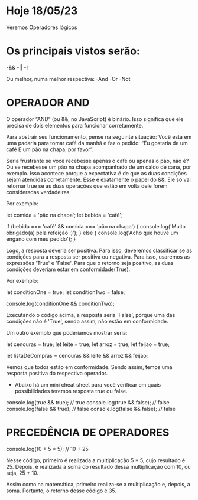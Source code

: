 # Hoje 18/05/23

Veremos Operadores lógicos

# Os principais vistos serão:

-&&
-||
-!

Ou melhor, numa melhor respectiva:
-And
-Or
-Not

# OPERADOR AND

O operador “AND“ (ou &&, no JavaScript) é binário. Isso significa que ele precisa de dois elementos para funcionar corretamente.

Para abstrair seu funcionamento, pense na seguinte situação: Você está em uma padaria para tomar café da manhã e faz o pedido: “Eu gostaria de um café E um pão na chapa, por favor”.

Seria frustrante se você recebesse apenas o café ou apenas o pão, não é? Ou se recebesse um pão na chapa acompanhado de um caldo de cana, por exemplo. Isso acontece porque a expectativa é de que as duas condições sejam atendidas corretamente. Esse é exatamente o papel do &&. Ele só vai retornar true se as duas operações que estão em volta dele forem consideradas verdadeiras.

Por exemplo:

let comida = 'pão na chapa';
let bebida = 'café';

if (bebida === 'café' && comida === 'pão na chapa') {
console.log('Muito obrigado(a) pela refeição :)');
} else {
console.log('Acho que houve um engano com meu pedido');
}

Logo, a resposta deveria ser positiva. Para isso, deveremos classificar se as condições para a resposta ser positiva ou negativa. Para isso, usaremos as expressões 'True' e 'False'. Para que o retorno seja positivo, as duas condições deveriam estar em conformidade(True).

Por exemplo:

let conditionOne = true;
let conditionTwo = false;

console.log(conditionOne && conditionTwo);

Executando o código acima, a resposta seria 'False', porque uma das condições não é 'True', sendo assim, não estão em conformidade.

Um outro exemplo que poderiamos mostrar seria:

let cenouras = true;
let leite = true;
let arroz = true;
let feijao = true;

let listaDeCompras = cenouras && leite && arroz && feijao;

Vemos que todos estão em conformidade. Sendo assim, temos uma resposta positiva do respectivo operador.

- Abaixo há um mini cheat sheet para você verificar em quais possibilidades teremos resposta true ou false.

console.log(true && true); // true
console.log(true && false); // false
console.log(false && true); // false
console.log(false && false); // false

# PRECEDÊNCIA DE OPERADORES

console.log(10 + 5 \* 5); // 10 + 25

Nesse código, primeiro é realizada a multiplicação 5 \* 5, cujo resultado é 25. Depois, é realizada a soma do resultado dessa multiplicação com 10, ou seja, 25 + 10.

Assim como na matemática, primeiro realiza-se a multiplicação e, depois, a soma. Portanto, o retorno desse código é 35.

